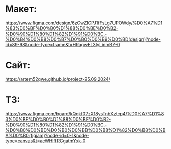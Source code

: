 # Макет:
https://www.figma.com/design/6zCwZICPJ1fFsLg7UPOWdy/%D0%A7%D1%83%D0%BF%D0%B0%D1%88%D0%BE%D0%B2-%D0%90%D1%80%D1%82%D1%91%D0%BC.-%D0%B4%D0%B8%D0%B7%D0%B0%D0%B9%D0%BD(design)?node-id=89-98&node-type=frame&t=HRagwEL3IyLinmB7-0

# Сайт:
https://artem52qwe.github.io/project-25.09.2024/

# ТЗ:
https://www.figma.com/board/kQqkf07zX18ysTnbXztcp4/%D0%A7%D1%83%D0%BF%D0%B0%D1%88%D0%BE%D0%B2-%D0%90%D1%80%D1%82%D1%91%D0%BC.-%D0%B0%D0%BD%D0%B0%D0%BB%D0%B8%D1%82%D0%B8%D0%BA%D0%B0(figjam)?node-id=0-1&node-type=canvas&t=aeWHlffRCgatmYxk-0

# 
